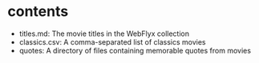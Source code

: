 # contents

- titles.md: The movie titles in the WebFlyx collection
- classics.csv: A comma-separated list of classics movies
- quotes: A directory of files containing memorable quotes from movies
